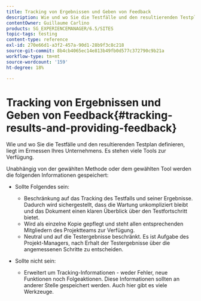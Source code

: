 ```yaml
---
title: Tracking von Ergebnissen und Geben von Feedback
description: Wie und wo Sie die Testfälle und den resultierenden Testplan definieren, liegt im Ermessen Ihres Unternehmens
contentOwner: Guillaume Carlino
products: SG_EXPERIENCEMANAGER/6.5/SITES
topic-tags: testing
content-type: reference
exl-id: 270e66d1-a3f2-457a-90d1-28b9f3c8c218
source-git-commit: 8b4cb4065ec14e813b49fb0d577c372790c9b21a
workflow-type: tm+mt
source-wordcount: '159'
ht-degree: 18%

---
```


# Tracking von Ergebnissen und Geben von Feedback{#tracking-results-and-providing-feedback}

Wie und wo Sie die Testfälle und den resultierenden Testplan definieren, liegt im Ermessen Ihres Unternehmens. Es stehen viele Tools zur Verfügung.

Unabhängig von der gewählten Methode oder dem gewählten Tool werden die folgenden Informationen gespeichert:

* Sollte Folgendes sein:

   * Beschränkung auf das Tracking des Testfalls und seiner Ergebnisse. Dadurch wird sichergestellt, dass die Wartung unkompliziert bleibt und das Dokument einen klaren Überblick über den Testfortschritt bietet.
   * Wird als einzelne Kopie gepflegt und steht allen entsprechenden Mitgliedern des Projektteams zur Verfügung.
   * Neutral und auf die Testergebnisse beschränkt. Es ist Aufgabe des Projekt-Managers, nach Erhalt der Testergebnisse über die angemessenen Schritte zu entscheiden.

* Sollte nicht sein:

   * Erweitert um Tracking-Informationen - weder Fehler, neue Funktionen noch Folgeaktionen. Diese Informationen sollten an anderer Stelle gespeichert werden. Auch hier gibt es viele Werkzeuge.
